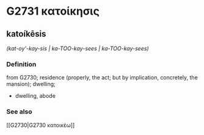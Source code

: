 # G2731 κατοίκησις

## katoíkēsis

_(kat-oy'-kay-sis | ka-TOO-kay-sees | ka-TOO-kay-sees)_

### Definition

from G2730; residence (properly, the act; but by implication, concretely, the mansion); dwelling; 

- dwelling, abode

### See also

[[G2730|G2730 κατοικέω]]
